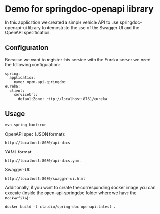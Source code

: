# Demo for springdoc-openapi library

In this application we created a simple vehicle API to use springdoc-openapi-ui library to demostrate the use of the Swagger UI and the OpenAPI specification.

## Configuration
Because we want to register this service with the Eureka server we need the following configuration:

```
spring:
  application:
    name: open-api-springdoc
eureka:
  client:
    serviceUrl:
      defaultZone: http://localhost:8761/eureka
```

## Usage

```
mvn spring-boot:run
```

OpenAPI spec (JSON format):
```
http://localhost:8080/api-docs
```

YAML format:
```
http://localhost:8080/api-docs.yaml
```

Swagger-UI:
```
http://localhost:8080/swagger-ui.html
```

Additionally, if you want to create the corresponding docker image you can execute (inside the open-api-springdoc folder where we have the
```Dockerfile```):

```
docker build -t claudio/spring-doc-openapi:latest .
```